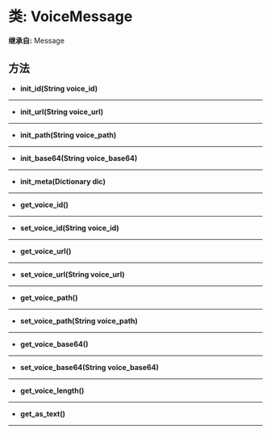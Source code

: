 # 类: VoiceMessage  
  
**继承自:** Message  
  
## 方法 
  
- **init_id(String voice_id)**  
  
---  
  
- **init_url(String voice_url)**  
  
---  
  
- **init_path(String voice_path)**  
  
---  
  
- **init_base64(String voice_base64)**  
  
---  
  
- **init_meta(Dictionary dic)**  
  
---  
  
- **get_voice_id()**  
  
---  
  
- **set_voice_id(String voice_id)**  
  
---  
  
- **get_voice_url()**  
  
---  
  
- **set_voice_url(String voice_url)**  
  
---  
  
- **get_voice_path()**  
  
---  
  
- **set_voice_path(String voice_path)**  
  
---  
  
- **get_voice_base64()**  
  
---  
  
- **set_voice_base64(String voice_base64)**  
  
---  
  
- **get_voice_length()**  
  
---  
  
- **get_as_text()**  
  
---  
  


